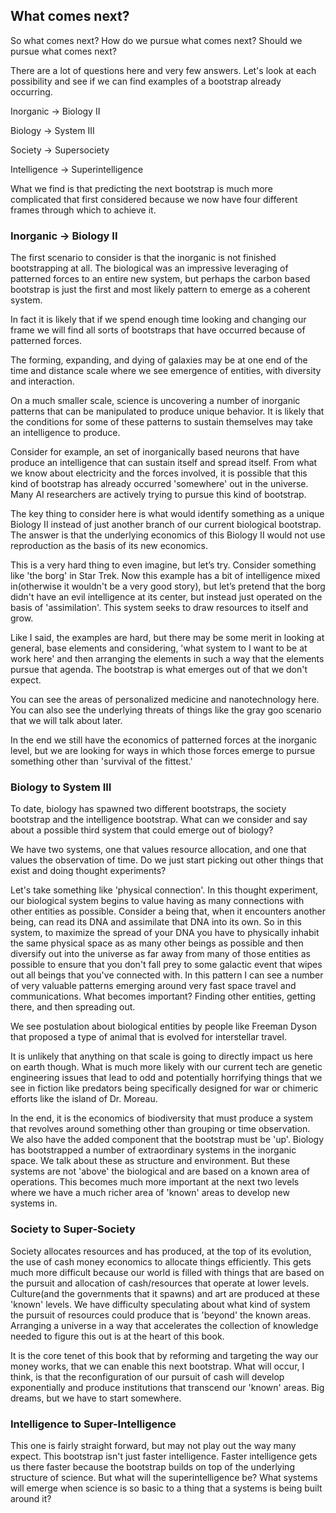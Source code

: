 
## What comes next?

So what comes next?  How do we pursue what comes next?  Should we pursue what comes next?

There are a lot of questions here and very few answers.  Let's look at each possibility and see if we can find examples of a bootstrap already occurring.

Inorganic -> Biology II

Biology -> System III

Society -> Supersociety

Intelligence -> Superintelligence

What we find is that predicting the next bootstrap is much more complicated that first considered because we now have four different frames through which to achieve it.

### Inorganic -> Biology II

The first scenario to consider is that the inorganic is not finished bootstrapping at all. The biological was an impressive leveraging of patterned forces to an entire new system, but perhaps the carbon based bootstrap is just the first and most likely pattern to emerge as a coherent system.

In fact it is likely that if we spend enough time looking and changing our frame we will find all sorts of bootstraps that have occurred because of patterned forces.

The forming, expanding, and dying of galaxies may be at one end of the time and distance scale where we see emergence of entities, with diversity and interaction.

On a much smaller scale, science is uncovering a number of inorganic patterns that can be manipulated to produce unique behavior. It is likely that the conditions for some of these patterns to sustain themselves may take an intelligence to produce.

Consider for example, an set of inorganically based neurons that have produce an intelligence that can sustain itself and spread itself. From what we know about electricity and the forces involved, it is possible that this kind of bootstrap has already occurred 'somewhere' out in the universe. Many AI researchers are actively trying to pursue this kind of bootstrap.

The key thing to consider here is what would identify something as a unique Biology II instead of just another branch of our current biological bootstrap. The answer is that the underlying economics of this Biology II would not use reproduction as the basis of its new economics.

This is a very hard thing to even imagine, but let’s try. Consider something like 'the borg' in Star Trek. Now this example has a bit of intelligence mixed in(otherwise it wouldn't be a very good story), but let’s pretend that the borg didn't have an evil intelligence at its center, but instead just operated on the basis of 'assimilation'. This system seeks to draw resources to itself and grow.

Like I said, the examples are hard, but there may be some merit in looking at general, base elements and considering, 'what system to I want to be at work here' and then arranging the elements in such a way that the elements pursue that agenda. The bootstrap is what emerges out of that we don't expect.

You can see the areas of personalized medicine and nanotechnology here. You can also see the underlying threats of things like the gray goo scenario that we will talk about later.

In the end we still have the economics of patterned forces at the inorganic level, but we are looking for ways in which those forces emerge to pursue something other than 'survival of the fittest.'

### Biology to System III

To date, biology has spawned two different bootstraps, the society bootstrap and the intelligence bootstrap. What can we consider and say about a possible third system that could emerge out of biology?

We have two systems, one that values resource allocation, and one that values the observation of time. Do we just start picking out other things that exist and doing thought experiments?

Let's take something like 'physical connection'. In this thought experiment, our biological system begins to value having as many connections with other entities as possible. Consider a being that, when it encounters another being, can read its DNA and assimilate that DNA into its own. So in this system, to maximize the spread of your DNA you have to physically inhabit the same physical space as as many other beings as possible and then diversify out into the universe as far away from many of those entities as possible to ensure that you don't fall prey to some galactic event that wipes out all beings that you've connected with. In this pattern I can see a number of very valuable patterns emerging around very fast space travel and communications. What becomes important? Finding other entities, getting there, and then spreading out.

We see postulation about biological entities by people like Freeman Dyson that proposed a type of animal that is evolved for interstellar travel.

It is unlikely that anything on that scale is going to directly impact us here on earth though. What is much more likely with our current tech are genetic engineering issues that lead to odd and potentially horrifying things that we see in fiction like predators being specifically designed for war or chimeric efforts like the island of Dr. Moreau.

In the end, it is the economics of biodiversity that must produce a system that revolves around something other than grouping or time observation. We also have the added component that the bootstrap must be 'up'. Biology has bootstrapped a number of extraordinary systems in the inorganic space. We talk about these as structure and environment. But these systems are not 'above' the biological and are based on a known area of operations. This becomes much more important at the next two levels where we have a much richer area of 'known' areas to develop new systems in.

### Society to Super-Society

Society allocates resources and has produced, at the top of its evolution, the use of cash money economics to allocate things efficiently. This gets much more difficult because our world is filled with things that are based on the pursuit and allocation of cash/resources that operate at lower levels. Culture(and the governments that it spawns) and art are produced at these 'known' levels. We have difficulty speculating about what kind of system the pursuit of resources could produce that is 'beyond' the known areas.  Arranging a universe in a way that accelerates the collection of knowledge needed to figure this out is at the heart of this book.

It is the core tenet of this book that by reforming and targeting the way our money works, that we can enable this next bootstrap. What will occur, I think, is that the reconfiguration of our pursuit of cash will develop exponentially and produce institutions that transcend our 'known' areas. Big dreams, but we have to start somewhere.

### Intelligence to Super-Intelligence

This one is fairly straight forward, but may not play out the way many expect. This bootstrap isn't just faster intelligence. Faster intelligence gets us there faster because the bootstrap builds on top of the underlying structure of science. But what will the superintelligence be? What systems will emerge when science is so basic to a thing that a systems is being built around it?


